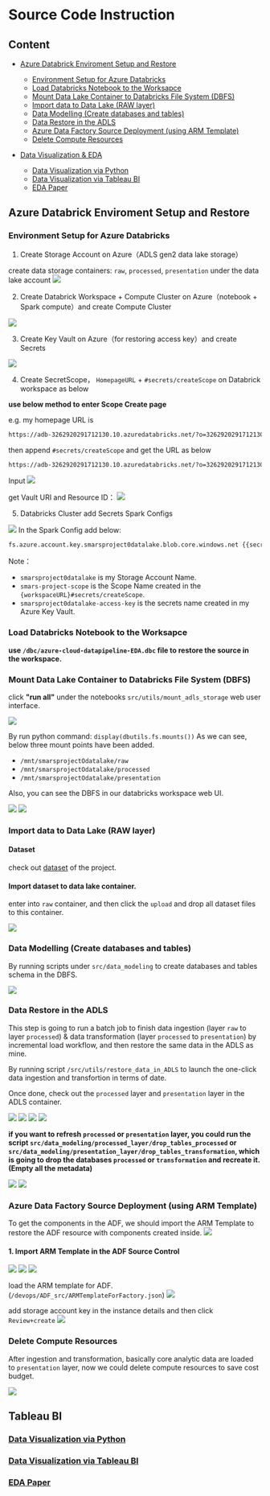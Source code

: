 # Source Code Instruction

## Content 

- [Azure Databrick Enviroment Setup and Restore]()

    - [Environment Setup for Azure Databricks](https://github.com/Smars-Bin-Hu/azure-cloud-datapipeline-EDA/tree/main/src#environment-setup-for-azure-databricks)
    - [Load Databricks Notebook to the Worksapce](https://github.com/Smars-Bin-Hu/azure-cloud-datapipeline-EDA/tree/main/src#load-databricks-notebook--to-the-worksapce)
    - [Mount Data Lake Container to Databricks File System (DBFS)](https://github.com/Smars-Bin-Hu/azure-cloud-datapipeline-EDA/tree/main/src#mount-data-lake-container-to-databricks-file-system-dbfs)
    - [Import data to Data Lake (RAW layer)](https://github.com/Smars-Bin-Hu/azure-cloud-datapipeline-EDA/tree/main/src#import-data-to-data-lake-raw-layer)
    - [Data Modelling (Create databases and tables)](https://github.com/Smars-Bin-Hu/azure-cloud-datapipeline-EDA/tree/main/src#data-modelling-create-databases-and-tables)
    - [Data Restore in the ADLS](https://github.com/Smars-Bin-Hu/azure-cloud-datapipeline-EDA/tree/main/src#data-restore-in-the-adls)
    - [Azure Data Factory Source Deployment (using ARM Template)](https://github.com/Smars-Bin-Hu/azure-cloud-datapipeline-EDA/tree/main/src#azure-data-factory-source-deployment-using-arm-template)
    - [Delete Compute Resources](https://github.com/Smars-Bin-Hu/azure-cloud-datapipeline-EDA/tree/main/src#delete-compute-resources)

- [Data Visualization & EDA]()

    - [Data Visualization via Python](https://github.com/Smars-Bin-Hu/azure-cloud-datapipeline-EDA/blob/main/visualization/via_python/f1_presentation_analysis.ipynb)
    - [Data Visualization via Tableau BI](https://public.tableau.com/app/profile/smars.hu/viz/eda_visualization_on_formula1_racing/Dashboard1?publish=yes)
    - [EDA Paper](https://github.com/Smars-Bin-Hu/azure-cloud-datapipeline-EDA/blob/main/visualization/Final%20Project%20Paper.pdf)

## Azure Databrick Enviroment Setup and Restore

### Environment Setup for Azure Databricks

1. Create Storage Account on Azure（ADLS gen2 data lake storage）

create data storage containers: `raw`, `processed`, `presentation` under the data lake account
![](./README/WechatIMG25.jpg)

2. Create Databrick Workspace + Compute Cluster on Azure（notebook + Spark compute）and create Compute Cluster

![](./README/cluster-config.png)

3. Create Key Vault on Azure（for restoring access key）and create Secrets

![](./README/WechatIMG21.jpg)

4. Create SecretScope， `HomepageURL` + `#secrets/createScope` on Databrick workspace as below

**use below method to enter Scope Create page**

e.g. my homepage URL is 
```bash
https://adb-3262920291712130.10.azuredatabricks.net/?o=3262920291712130
```
then append `#secrets/createScope` and get the URL as below
```bash
https://adb-3262920291712130.10.azuredatabricks.net/?o=3262920291712130#secrets/createScope
```

Input
![](./README/WechatIMG19.jpg)

get Vault URI and Resource ID：
![](./README/WechatIMG20.jpg)

5. Databricks Cluster add Secrets Spark Configs

![](./README/WechatIMG23.jpg)
In the Spark Config add below:
```bash
fs.azure.account.key.smarsproject0datalake.blob.core.windows.net {{secrets/smars-project-scope/smarsproject0datalake-access-key}}
```
Note：
- `smarsproject0datalake` is my Storage Account Name.
- `smars-project-scope` is the Scope Name created in the `{workspaceURL}#secrets/createScope`.
- `smarsproject0datalake-access-key` is the secrets name created in my Azure Key Vault.

### Load Databricks Notebook  to the Worksapce

**use `/dbc/azure-cloud-datapipeline-EDA.dbc` file to restore the source in the workspace.**

### Mount Data Lake Container to Databricks File System (DBFS)

click **"run all"** under the notebooks `src/utils/mount_adls_storage` web user interface.

![](./README/WechatIMG26.jpg)

By run python command: `display(dbutils.fs.mounts())`
As we can see, below three mount points have been added.

- `/mnt/smarsprojectOdatalake/raw`
- `/mnt/smarsprojectOdatalake/processed`
- `/mnt/smarsprojectOdatalake/presentation`

Also, you can see the DBFS in our databricks workspace web UI.

![](./README/WechatIMG29.jpg)
![](./README/WechatIMG28.jpg)

### Import data to Data Lake (RAW layer)

#### Dataset

check out [dataset](../dataset/) of the project.

#### Import dataset to data lake container.

enter into `raw` container, and then click the `upload` and drop all dataset files to this container.

![](./README/WechatIMG27.jpg)

### Data Modelling (Create databases and tables)

By running scripts under `src/data_modeling` to create databases and tables schema in the DBFS.

![](./README/WechatIMG30.jpg)

### Data Restore in the ADLS

This step is going to run a batch job to finish data ingestion (layer `raw` to layer `processed`) & data transformation (layer `processed` to `presentation`) by incremental load workflow, and then restore the same data in the ADLS as mine.

By running script `/src/utils/restore_data_in_ADLS` to launch the one-click data ingestion and transfortion in terms of date.

Once done, check out the `processed` layer and `presentation` layer in the ADLS container.

![](./README/WechatIMG35.jpg)
![](./README/WechatIMG36.jpg)
![](./README/WechatIMG38.jpg)
![](./README/WechatIMG39.jpg)

**if you want to refresh `processed` or `presentation` layer, you could run the script `src/data_modeling/processed_layer/drop_tables_processed` or `src/data_modeling/presentation_layer/drop_tables_transformation`, which is going to drop the databases `processed` or `transformation` and recreate it. (Empty all the metadata)**

![](./README/WechatIMG41.jpg)
![](./README/WechatIMG42.jpg)

### Azure Data Factory Source Deployment (using ARM Template)

To get the components in the ADF, we should import the ARM Template to restore the ADF resource with components created inside.
![](./README/WechatIMG70.jpg)

#### 1. Import ARM Template in the ADF Source Control
![](./README/WechatIMG71.jpg)
![](./README/WechatIMG72.jpg)
![](./README/WechatIMG73.jpg)

load the ARM template for ADF. (`/devops/ADF_src/ARMTemplateForFactory.json`)
![](./README/WechatIMG74.jpg)

add storage account key in the instance details and then click `Review+create`
![](./README/WechatIMG75.jpg)

### Delete Compute Resources

After ingestion and transformation, basically core analytic data are loaded to `presentation` layer, now we could delete compute resources to save cost budget.

![](./README/WechatIMG33.jpg)

## Tableau BI

### [Data Visualization via Python](https://github.com/Smars-Bin-Hu/azure-cloud-datapipeline-EDA/blob/main/visualization/via_python/f1_presentation_analysis.ipynb)

### [Data Visualization via Tableau BI](https://public.tableau.com/app/profile/smars.hu/viz/eda_visualization_on_formula1_racing/Dashboard1?publish=yes)

### [EDA Paper](https://github.com/Smars-Bin-Hu/azure-cloud-datapipeline-EDA/blob/main/visualization/Final%20Project%20Paper.pdf)
